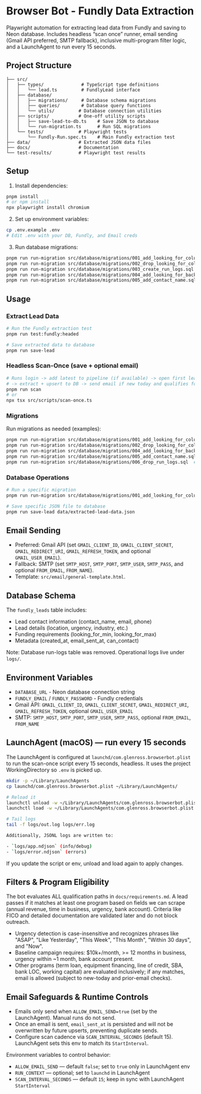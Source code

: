 # Browser Bot - Fundly Data Extraction

Playwright automation for extracting lead data from Fundly and saving to Neon database. Includes headless “scan once” runner, email sending (Gmail API preferred, SMTP fallback), inclusive multi-program filter logic, and a LaunchAgent to run every 15 seconds.

## Project Structure

```
├── src/
│   ├── types/              # TypeScript type definitions
│   │   └── lead.ts         # FundlyLead interface
│   ├── database/
│   │   ├── migrations/     # Database schema migrations
│   │   ├── queries/        # Database query functions
│   │   └── utils/         # Database connection utilities
│   ├── scripts/           # One-off utility scripts
│   │   ├── save-lead-to-db.ts    # Save JSON to database
│   │   └── run-migration.ts      # Run SQL migrations
│   └── tests/             # Playwright tests
│       └── Fundly-Run.spec.ts    # Main Fundly extraction test
├── data/                  # Extracted JSON data files
├── docs/                  # Documentation
└── test-results/          # Playwright test results
```

## Setup

1. Install dependencies:

```bash
pnpm install
# or npm install
npx playwright install chromium
```

2. Set up environment variables:

```bash
cp .env.example .env
# Edit .env with your DB, Fundly, and Email creds
```

3. Run database migrations:

```bash
pnpm run run-migration src/database/migrations/001_add_looking_for_columns.sql
pnpm run run-migration src/database/migrations/002_drop_looking_for_column.sql
pnpm run run-migration src/database/migrations/003_create_run_logs.sql
pnpm run run-migration src/database/migrations/004_add_looking_for_back.sql
pnpm run run-migration src/database/migrations/005_add_contact_name.sql
```

## Usage

### Extract Lead Data

```bash
# Run the Fundly extraction test
pnpm run test:fundly:headed

# Save extracted data to database
pnpm run save-lead
```

### Headless Scan-Once (save + optional email)

```bash
# Runs login -> add latest to pipeline (if available) -> open first lead
# -> extract + upsert to DB -> send email if new today and qualifies for any program
pnpm run scan
# or
npx tsx src/scripts/scan-once.ts
```

### Migrations

Run migrations as needed (examples):

```bash
pnpm run run-migration src/database/migrations/001_add_looking_for_columns.sql
pnpm run run-migration src/database/migrations/002_drop_looking_for_column.sql
pnpm run run-migration src/database/migrations/004_add_looking_for_back.sql
pnpm run run-migration src/database/migrations/005_add_contact_name.sql
pnpm run run-migration src/database/migrations/006_drop_run_logs.sql  # removes DB run logs
```

### Database Operations

```bash
# Run a specific migration
pnpm run run-migration src/database/migrations/001_add_looking_for_columns.sql

# Save specific JSON file to database
pnpm run save-lead data/extracted-lead-data.json
```

## Email Sending

- Preferred: Gmail API (set `GMAIL_CLIENT_ID`, `GMAIL_CLIENT_SECRET`, `GMAIL_REDIRECT_URI`, `GMAIL_REFRESH_TOKEN`, and optional `GMAIL_USER_EMAIL`).
- Fallback: SMTP (set `SMTP_HOST`, `SMTP_PORT`, `SMTP_USER`, `SMTP_PASS`, and optional `FROM_EMAIL`, `FROM_NAME`).
- Template: `src/email/general-template.html`.

## Database Schema

The `fundly_leads` table includes:

- Lead contact information (contact_name, email, phone)
- Lead details (location, urgency, industry, etc.)
- Funding requirements (looking_for_min, looking_for_max)
- Metadata (created_at, email_sent_at, can_contact)

Note: Database run-logs table was removed. Operational logs live under `logs/`.

## Environment Variables

- `DATABASE_URL` - Neon database connection string
- `FUNDLY_EMAIL` / `FUNDLY_PASSWORD` - Fundly credentials
- Gmail API: `GMAIL_CLIENT_ID`, `GMAIL_CLIENT_SECRET`, `GMAIL_REDIRECT_URI`, `GMAIL_REFRESH_TOKEN`, optional `GMAIL_USER_EMAIL`
- SMTP: `SMTP_HOST`, `SMTP_PORT`, `SMTP_USER`, `SMTP_PASS`, optional `FROM_EMAIL`, `FROM_NAME`

## LaunchAgent (macOS) — run every 15 seconds

The LaunchAgent is configured at `launchd/com.glenross.browserbot.plist` to run the scan-once script every 15 seconds, headless. It uses the project WorkingDirectory so `.env` is picked up.

```bash
mkdir -p ~/Library/LaunchAgents
cp launchd/com.glenross.browserbot.plist ~/Library/LaunchAgents/

# Reload it
launchctl unload -w ~/Library/LaunchAgents/com.glenross.browserbot.plist 2>/dev/null || true
launchctl load -w ~/Library/LaunchAgents/com.glenross.browserbot.plist

# Tail logs
tail -f logs/out.log logs/err.log

Additionally, JSONL logs are written to:

- `logs/app.ndjson` (info/debug)
- `logs/error.ndjson` (errors)
```

If you update the script or env, unload and load again to apply changes.

## Filters & Program Eligibility

The bot evaluates ALL qualification paths in `docs/requirements.md`. A lead passes if it matches at least one program based on fields we can scrape (annual revenue, time in business, urgency, bank account). Criteria like FICO and detailed documentation are validated later and do not block outreach.

- Urgency detection is case-insensitive and recognizes phrases like "ASAP", "Like Yesterday", "This Week", "This Month", "Within 30 days", and "Now".
- Baseline campaign requires: $10k+/month, >= 12 months in business, urgency within ~1 month, bank account present.
- Other programs (term loan, equipment financing, line of credit, SBA, bank LOC, working capital) are evaluated inclusively; if any matches, email is allowed (subject to new-today and prior-email checks).

## Email Safeguards & Runtime Controls

- Emails only send when `ALLOW_EMAIL_SEND=true` (set by the LaunchAgent). Manual runs do not send.
- Once an email is sent, `email_sent_at` is persisted and will not be overwritten by future upserts, preventing duplicate sends.
- Configure scan cadence via `SCAN_INTERVAL_SECONDS` (default 15). LaunchAgent sets this env to match its `StartInterval`.

Environment variables to control behavior:

- `ALLOW_EMAIL_SEND` — default `false`; set to `true` only in LaunchAgent env
- `RUN_CONTEXT` — optional; set to `launchd` in LaunchAgent
- `SCAN_INTERVAL_SECONDS` — default `15`; keep in sync with LaunchAgent `StartInterval`
